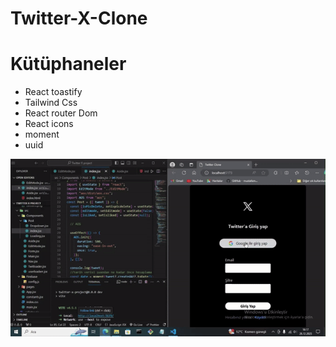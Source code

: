 # Twitter-X-Clone

# Kütüphaneler

- React toastify
- Tailwind Css
- React router Dom
- React icons
- moment
- uuid

<img src="/public/TwitterX.gif" alt="" />
